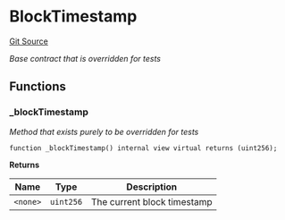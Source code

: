 # BlockTimestamp
[Git Source](https://github.com/KYRDTeam/ilo-contracts/blob/a3fc4c57db039cc1b79c7925531b021576d1b1a7/src/base/BlockTimestamp.sol)

*Base contract that is overridden for tests*


## Functions
### _blockTimestamp

*Method that exists purely to be overridden for tests*


```solidity
function _blockTimestamp() internal view virtual returns (uint256);
```
**Returns**

|Name|Type|Description|
|----|----|-----------|
|`<none>`|`uint256`|The current block timestamp|


